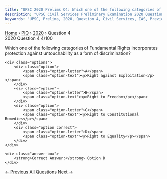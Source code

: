 ```yaml
---
title: "UPSC 2020 Prelims Q4: Which one of the following categories of Fundamental Rights..."
description: "UPSC Civil Services Preliminary Examination 2020 Question 4 with options and answer"
keywords: "UPSC, Prelims, 2020, Question 4, Civil Services, IAS, Previous Year Questions"
---
```


<nav class="breadcrumb">
    <a href="../../">Home</a>
    <span>›</span>
    <a href="../">PIQ</a>
    <span>›</span>
    <a href="./">2020</a>
    <span>›</span>
    <span>Question 4</span>
</nav>

<div class="question-header">
    <div class="question-meta">
        <span class="year-badge">2020</span>
        <span class="question-number">Question 4</span>
        <span class="progress">4/100</span>
    </div>
    <div class="progress-bar">
        <div class="progress-fill" style="width: 4.0%"></div>
    </div>
</div>

<div class="question-content">
    <div class="question-text">
        <p>Which one of the following categories of Fundamental Rights incorporates<br />
protection against untouchability as a form of discrimination?</p>
    </div>
    
    <div class="options">
        <div class="option">
            <span class="option-letter">A</span>
            <span class="option-text"><p>Right against Exploitation</p></span>
        </div>
        <div class="option">
            <span class="option-letter">B</span>
            <span class="option-text"><p>Right to Freedom</p></span>
        </div>
        <div class="option">
            <span class="option-letter">C</span>
            <span class="option-text"><p>Right to Constitutional Remedies</p></span>
        </div>
        <div class="option correct">
            <span class="option-letter">D</span>
            <span class="option-text"><p>Right to Equality</p></span>
        </div>
    </div>

    <div class="answer-box">
        <strong>Correct Answer:</strong> Option D
    </div>
</div>

<div class="question-nav">
    <a href="../q003-with-reference-to-the-funds-under-members-of-parli/" class="nav-btn prev">← Previous</a>
    <a href="../" class="nav-btn center">All Questions</a>
    <a href="../q005-in-india-separation-of-judiciary-from-the-executiv/" class="nav-btn next">Next →</a>
</div>
